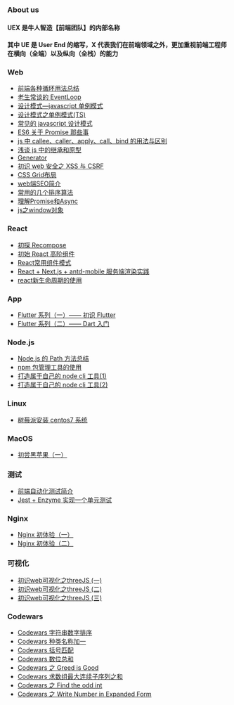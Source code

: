 ### About us

#### UEX 是牛人智造【前端团队】的内部名称

#### 其中 UE 是 User End 的缩写，X 代表我们在前端领域之外，更加重视前端工程师在横向（全端）以及纵向（全栈）的能力

### Web

- <a href="//github.com/NeuronGenius/UEX.Blog/issues/16">前端各种循环用法总结</a>
- <a href="//github.com/NeuronGenius/UEX.Blog/issues/18">老生常谈的 EventLoop</a>
- <a href="//github.com/NeuronGenius/UEX.Blog/issues/19">设计模式—javascript 单例模式</a>
- <a href="//github.com/NeuronGenius/UEX.Blog/issues/46">设计模式之单例模式(TS)</a>
- <a href="//github.com/NeuronGenius/UEX.Blog/issues/20">常见的 javascript 设计模式</a>
- <a href="//github.com/NeuronGenius/UEX.Blog/issues/22">ES6 关于 Promise 那些事</a>
- <a href="//github.com/NeuronGenius/UEX.Blog/issues/27">js 中 callee、caller、apply、call、bind 的用法与区别</a>
- <a href="//github.com/NeuronGenius/UEX.Blog/issues/28">浅谈 js 中的继承和原型</a>
- <a href="//github.com/NeuronGenius/UEX.Blog/issues/31">Generator</a>
- <a href="//github.com/NeuronGenius/UEX.Blog/issues/4">初识 web 安全之 XSS 与 CSRF</a>
- <a href="//github.com/NeuronGenius/UEX.Blog/issues/36">CSS Grid布局</a>
- <a href="//github.com/NeuronGenius/UEX.Blog/issues/38">web端SEO简介</a>
- <a href="//github.com/NeuronGenius/UEX.Blog/issues/39">常用的几个排序算法</a>
- <a href="//github.com/NeuronGenius/UEX.Blog/issues/44">理解Promise和Async</a>
- <a href="//github.com/NeuronGenius/UEX.Blog/issues/49">js之window对象</a>

### React
- <a href="//github.com/NeuronGenius/UEX.Blog/issues/5">初探 Recompose</a>
- <a href="//github.com/NeuronGenius/UEX.Blog/issues/7">初始 React 高阶组件</a>
- <a href="//github.com/NeuronGenius/UEX.Blog/issues/37">React常用组件模式</a>
- <a href="//github.com/NeuronGenius/UEX.Blog/issues/45">React + Next.js + antd-mobile 服务端渲染实践</a>
- <a href="//github.com/NeuronGenius/UEX.Blog/issues/48">react新生命周期的使用</a>

### App

- <a href="//github.com/NeuronGenius/UEX.Blog/issues/34">Flutter 系列（一）—— 初识 Flutter</a>
- <a href="//github.com/NeuronGenius/UEX.Blog/issues/42">Flutter 系列（二）—— Dart 入门</a>

### Node.js

- <a href="//github.com/NeuronGenius/UEX.Blog/issues/1">Node.js 的 Path 方法总结</a>
- <a href="//github.com/NeuronGenius/UEX.Blog/issues/12">npm 包管理工具的使用</a>
- <a href="//github.com/NeuronGenius/UEX.Blog/issues/26">打造属于自己的 node cli 工具(1) </a>
- <a href="https://github.com/NeuronGenius/UEX.Blog/issues/30">打造属于自己的 node cli 工具(2)</a>

### Linux

- <a href="//github.com/NeuronGenius/UEX.Blog/issues/3">树莓派安装 centos7 系统</a>

### MacOS

- <a href="//github.com/NeuronGenius/UEX.Blog/issues/32">初尝黑苹果（一）</a>

### 测试

- <a href="//github.com/NeuronGenius/UEX.Blog/issues/13">前端自动化测试简介</a>
- <a href="//github.com/NeuronGenius/UEX.Blog/issues/29">Jest + Enzyme 实现一个单元测试</a>

### Nginx

- <a href="//github.com/NeuronGenius/UEX.Blog/issues/33">Nginx 初体验（一）</a>
- <a href="//github.com/NeuronGenius/UEX.Blog/issues/40">Nginx 初体验（二）</a>


### 可视化
- <a href="//github.com/NeuronGenius/UEX.Blog/issues/35">初识web可视化之threeJS (一)</a>
- <a href="//github.com/NeuronGenius/UEX.Blog/issues/41">初识web可视化之threeJS (二)</a>
- <a href="//github.com/NeuronGenius/UEX.Blog/issues/50">初识web可视化之threeJS (三)</a>

### Codewars

- <a href="//github.com/NeuronGenius/client/issues/6">Codewars 字符串数字排序</a>
- <a href="//github.com/NeuronGenius/client/issues/10">Codewars 种类名称加一 </a>
- <a href="//github.com/NeuronGenius/client/issues/8">Codewars 括号匹配 </a>
- <a href="//github.com/NeuronGenius/UEX.Blog/issues/17">Codewars 数位总和 </a>
- <a href="//github.com/NeuronGenius/UEX.Blog/issues/21">Codewars 之 Greed is Good</a>
- <a href="//github.com/NeuronGenius/UEX.Blog/issues/23">Codewars 求数组最大连续子序列之和</a>
- <a href="//github.com/NeuronGenius/UEX.Blog/issues/24">Codewars 之 Find the odd int</a>
- <a href="//github.com/NeuronGenius/UEX.Blog/issues/25">Codewars 之 Write Number in Expanded Form</a>
